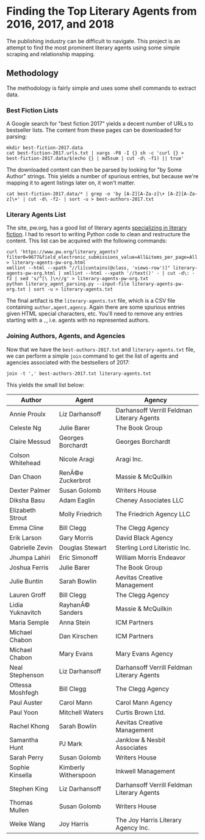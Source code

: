# Finding the Top Literary Agents from 2016, 2017, and 2018

The publishing industry can be difficult to navigate. This project is an attempt to find the most prominent literary agents using some simple scraping and relationship mapping.

## Methodology

The methodology is fairly simple and uses some shell commands to extract data.

### Best Fiction Lists

A Google search for "best fiction 2017" yields a decent number of URLs to bestseller lists. The content from these pages can be downloaded for parsing:

```
mkdir best-fiction-2017.data
cat best-fiction-2017.urls.txt | xargs -P8 -I {} sh -c 'curl {} > best-fiction-2017.data/$(echo {} | md5sum | cut -d\ -f1) || true'
```

The downloaded content can then be parsed by looking for "by Some Author" strings. This yields a number of spurious entries, but because we're mapping it to agent listings later on, it won't matter.

```
cat best-fiction-2017.data/* | grep -o 'by [A-Z][A-Za-z]\+ [A-Z][A-Za-z]\+' | cut -d\ -f2- | sort -u > best-authors-2017.txt
```

### Literary Agents List

The site, pw.org, has a good list of literary agents [specializing in literary fiction](https://www.pw.org/literary_agents?filter0=9677&field_electronic_submissions_value=All&items_per_page=All). I had to resort to writing Python code to clean and restructure the content. This list can be acquired with the following commands:

```
curl 'https://www.pw.org/literary_agents?filter0=9677&field_electronic_submissions_value=All&items_per_page=All' > literary-agents-pw-org.html
xmllint --html --xpath "//li[contains(@class, 'views-row')]" literary-agents-pw-org.html | xmllint --html --xpath '//text()' - | cut -d\: -f2 | sed 's/^[\ ]\+//g' > literary-agents-pw-org.txt
python literary_agent_parsing.py --input-file literary-agents-pw-org.txt | sort -u > literary-agents.txt
```

The final artifact is the `literary-agents.txt` file, which is a CSV file containing `author,agent,agency`. Again there are some spurious entries given HTML special characters, etc. You'll need to remove any entries starting with a `,`, i.e. agents with no represented authors.

### Joining Authors, Agents, and Agencies

Now that we have the `best-authors-2017.txt` and `literary-agents.txt` file, we can perform a simple `join` command to get the list of agents and agencies associated with the bestsellers of 2017:

```
join -t ',' best-authors-2017.txt literary-agents.txt
```

This yields the small list below:

Author | Agent | Agency
--- | --- | ---
Annie Proulx|Liz Darhansoff|Darhansoff Verrill Feldman Literary Agents
Celeste Ng|Julie Barer|The Book Group
Claire Messud|Georges Borchardt|Georges Borchardt
Colson Whitehead|Nicole Aragi|Aragi Inc.
Dan Chaon|Ren&Atilde;&copy;e Zuckerbrot|Massie & McQuilkin
Dexter Palmer|Susan Golomb|Writers House
Diksha Basu|Adam Eaglin|Cheney Associates LLC
Elizabeth Strout|Molly Friedrich|The Friedrich Agency LLC
Emma Cline|Bill Clegg|The Clegg Agency
Erik Larson|Gary Morris|David Black Agency
Gabrielle Zevin|Douglas Stewart|Sterling Lord Literistic Inc.
Jhumpa Lahiri|Eric Simonoff|William Morris Endeavor
Joshua Ferris|Julie Barer|The Book Group
Julie Buntin|Sarah Bowlin|Aevitas Creative Management
Lauren Groff|Bill Clegg|The Clegg Agency
Lidia Yuknavitch|Rayhan&Atilde;&copy; Sanders|Massie & McQuilkin
Maria Semple|Anna Stein|ICM Partners
Michael Chabon|Dan Kirschen|ICM Partners
Michael Chabon|Mary Evans|Mary Evans Agency
Neal Stephenson|Liz Darhansoff|Darhansoff Verrill Feldman Literary Agents
Ottessa Moshfegh|Bill Clegg|The Clegg Agency
Paul Auster|Carol Mann|Carol Mann Agency
Paul Yoon|Mitchell Waters|Curtis Brown Ltd.
Rachel Khong|Sarah Bowlin|Aevitas Creative Management
Samantha Hunt|PJ Mark|Janklow & Nesbit Associates
Sarah Perry|Susan Golomb|Writers House
Sophie Kinsella|Kimberly Witherspoon|Inkwell Management
Stephen King|Liz Darhansoff|Darhansoff Verrill Feldman Literary Agents
Thomas Mullen|Susan Golomb|Writers House
Weike Wang|Joy Harris|The Joy Harris Literary Agency Inc.

